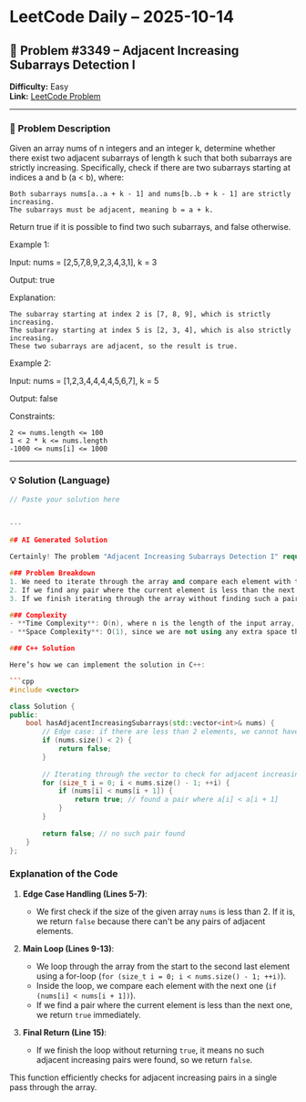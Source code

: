 # LeetCode Daily – 2025-10-14

## 🧠 Problem #3349 – **Adjacent Increasing Subarrays Detection I**
**Difficulty:** Easy  
**Link:** [LeetCode Problem](https://leetcode.com/problems/adjacent-increasing-subarrays-detection-i)

---

### 📝 Problem Description

Given an array nums of n integers and an integer k, determine whether there exist two adjacent subarrays of length k such that both subarrays are strictly increasing. Specifically, check if there are two subarrays starting at indices a and b (a < b), where:


	Both subarrays nums[a..a + k - 1] and nums[b..b + k - 1] are strictly increasing.
	The subarrays must be adjacent, meaning b = a + k.


Return true if it is possible to find two such subarrays, and false otherwise.

 
Example 1:


Input: nums = [2,5,7,8,9,2,3,4,3,1], k = 3

Output: true

Explanation:


	The subarray starting at index 2 is [7, 8, 9], which is strictly increasing.
	The subarray starting at index 5 is [2, 3, 4], which is also strictly increasing.
	These two subarrays are adjacent, so the result is true.



Example 2:


Input: nums = [1,2,3,4,4,4,4,5,6,7], k = 5

Output: false


 
Constraints:


	2 <= nums.length <= 100
	1 < 2 * k <= nums.length
	-1000 <= nums[i] <= 1000

---

### 💡 Solution (Language)

```cpp
// Paste your solution here


---

## AI Generated Solution

Certainly! The problem "Adjacent Increasing Subarrays Detection I" requires us to determine if there exists at least one pair of adjacent elements in an array where the first element is strictly less than the second. If such a pair exists, we return `true`; otherwise, we return `false`.

### Problem Breakdown
1. We need to iterate through the array and compare each element with the next one.
2. If we find any pair where the current element is less than the next one, we can immediately return `true`.
3. If we finish iterating through the array without finding such a pair, we return `false`.

### Complexity
- **Time Complexity**: O(n), where n is the length of the input array, as we are just making a single pass through the array.
- **Space Complexity**: O(1), since we are not using any extra space that grows with the input size.

### C++ Solution

Here’s how we can implement the solution in C++:

```cpp
#include <vector>

class Solution {
public:
    bool hasAdjacentIncreasingSubarrays(std::vector<int>& nums) {
        // Edge case: if there are less than 2 elements, we cannot have adjacent pairs
        if (nums.size() < 2) {
            return false;
        }
        
        // Iterating through the vector to check for adjacent increasing pairs
        for (size_t i = 0; i < nums.size() - 1; ++i) {
            if (nums[i] < nums[i + 1]) {
                return true; // found a pair where a[i] < a[i + 1]
            }
        }
        
        return false; // no such pair found
    }
};
```

### Explanation of the Code
1. **Edge Case Handling (Lines 5-7)**: 
   - We first check if the size of the given array `nums` is less than 2. If it is, we return `false` because there can't be any pairs of adjacent elements.

2. **Main Loop (Lines 9-13)**: 
   - We loop through the array from the start to the second last element using a for-loop (`for (size_t i = 0; i < nums.size() - 1; ++i)`).
   - Inside the loop, we compare each element with the next one (`if (nums[i] < nums[i + 1])`).
   - If we find a pair where the current element is less than the next one, we return `true` immediately.

3. **Final Return (Line 15)**: 
   - If we finish the loop without returning `true`, it means no such adjacent increasing pairs were found, so we return `false`.

This function efficiently checks for adjacent increasing pairs in a single pass through the array.